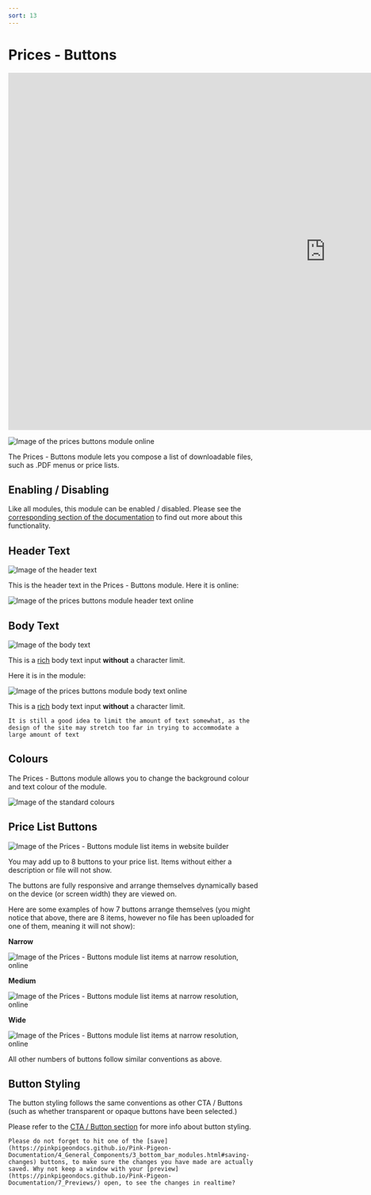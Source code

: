 ```yaml
---
sort: 13
---
```


# Prices - Buttons

<iframe class="vimeo_player" width="1280" height="720" src="https://player.vimeo.com/video/563883852?autoplay=0&loop=1&quality=1080p" frameborder="0" allow="autoplay; fullscreen; picture-in-picture" allowfullscreen></iframe>

![Image of the prices buttons module online](https://raw.githubusercontent.com/pinkpigeondocs/Pink-Pigeon-Documentation/master/docs/6_Modules/images/13_prices_buttons_online.png)

The Prices - Buttons module lets you compose a list of downloadable files, such as .PDF menus or price lists.

## Enabling / Disabling

Like all modules, this module can be enabled / disabled. Please see the [corresponding section of the documentation][endis] to find out more about this functionality.

[endis]: https://pinkpigeondocs.github.io/Pink-Pigeon-Documentation/4_General_Components/4_enabling_disabling_modules.html

## Header Text

![Image of the header text](https://raw.githubusercontent.com/pinkpigeondocs/Pink-Pigeon-Documentation/master/docs/common_elements_images/header_text.png)

This is the header text in the Prices - Buttons module. Here it is online:

![Image of the prices buttons module header text online](https://raw.githubusercontent.com/pinkpigeondocs/Pink-Pigeon-Documentation/master/docs/6_Modules/images/13_prices_buttons_header_text_online.png)

## Body Text

![Image of the body text](https://raw.githubusercontent.com/pinkpigeondocs/Pink-Pigeon-Documentation/master/docs/common_elements_images/body_text.png)

This is a [rich](https://pinkpigeondocs.github.io/Pink-Pigeon-Documentation/4_General_Components/6_rich_text_editing.html) body text input **without** a character limit.

Here it is in the module:

![Image of the prices buttons module body text online](https://raw.githubusercontent.com/pinkpigeondocs/Pink-Pigeon-Documentation/master/docs/6_Modules/images/13_prices_buttons_body_text_online.png)

This is a [rich](https://pinkpigeondocs.github.io/Pink-Pigeon-Documentation/4_General_Components/6_rich_text_editing.html) body text input **without** a character limit.

```tip
It is still a good idea to limit the amount of text somewhat, as the design of the site may stretch too far in trying to accommodate a large amount of text
```

## Colours

The Prices - Buttons module allows you to change the background colour and text colour of the module.

![Image of the standard colours](https://raw.githubusercontent.com/pinkpigeondocs/Pink-Pigeon-Documentation/master/docs/common_elements_images/standard_colours.png)

## Price List Buttons

![Image of the Prices - Buttons module list items in website builder](https://raw.githubusercontent.com/pinkpigeondocs/Pink-Pigeon-Documentation/master/docs/6_Modules/images/13_prices_buttons_cms.png)

You may add up to 8 buttons to your price list. Items without either a description or file will not show.

The buttons are fully responsive and arrange themselves dynamically based on the device (or screen width) they are viewed on.

Here are some examples of how 7 buttons arrange themselves (you might notice that above, there are 8 items, however no file has been uploaded for one of them, meaning it will not show):

**Narrow**

![Image of the Prices - Buttons module list items at narrow resolution, online](https://raw.githubusercontent.com/pinkpigeondocs/Pink-Pigeon-Documentation/master/docs/6_Modules/images/13_prices_buttons_8_btns_narrow.png)

**Medium**

![Image of the Prices - Buttons module list items at narrow resolution, online](https://raw.githubusercontent.com/pinkpigeondocs/Pink-Pigeon-Documentation/master/docs/6_Modules/images/13_prices_buttons_8_btns_medium.png)

**Wide**

![Image of the Prices - Buttons module list items at narrow resolution, online](https://raw.githubusercontent.com/pinkpigeondocs/Pink-Pigeon-Documentation/master/docs/6_Modules/images/13_prices_buttons_8_btns_wide.png)

All other numbers of buttons follow similar conventions as above.

## Button Styling

The button styling follows the same conventions as other CTA / Buttons (such as whether transparent or opaque buttons have been selected.)

Please refer to the [CTA / Button section](https://pinkpigeondocs.github.io/Pink-Pigeon-Documentation/4_General_Components/5_CTA_button.html) for more info about button styling.




```tip
Please do not forget to hit one of the [save](https://pinkpigeondocs.github.io/Pink-Pigeon-Documentation/4_General_Components/3_bottom_bar_modules.html#saving-changes) buttons, to make sure the changes you have made are actually saved. Why not keep a window with your [preview](https://pinkpigeondocs.github.io/Pink-Pigeon-Documentation/7_Previews/) open, to see the changes in realtime?
```